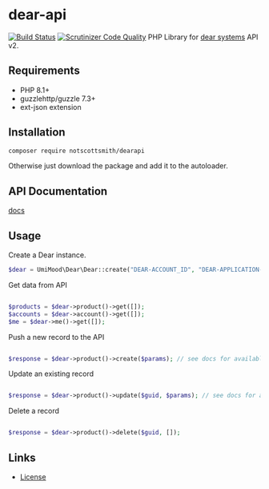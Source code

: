 # dear-api
[![Build Status](https://travis-ci.com/UmiMood/dear-api.svg?token=4CfuxCuzvs5i12ZugsAZ&branch=master)](https://travis-ci.com/UmiMood/dear-api)
[![Scrutinizer Code Quality](https://scrutinizer-ci.com/g/UmiMood/dear-api/badges/quality-score.png?b=master)](https://scrutinizer-ci.com/g/UmiMood/dear-api/?branch=master)
PHP Library for [dear systems](https://dearinventory.docs.apiary.io) API v2.

## Requirements

* PHP 8.1+
* guzzlehttp/guzzle 7.3+
* ext-json extension

## Installation

```bash
composer require notscottsmith/dearapi
```

Otherwise just download the package and add it to the autoloader.

## API Documentation
[docs](https://dearinventory.docs.apiary.io)

## Usage


Create a Dear instance.
```php
$dear = UmiMood\Dear\Dear::create("DEAR-ACCOUNT_ID", "DEAR-APPLICATION-KEY");
```

Get data from API
```php

$products = $dear->product()->get([]);
$accounts = $dear->account()->get([]);
$me = $dear->me()->get([]);

```

Push a new record to the API
```php

$response = $dear->product()->create($params); // see docs for available parameters

```

Update an existing record
```php

$response = $dear->product()->update($guid, $params); // see docs for available parameters

```

Delete a record
```php

$response = $dear->product()->delete($guid, []);

```

## Links ##
 * [License](./LICENSE)
